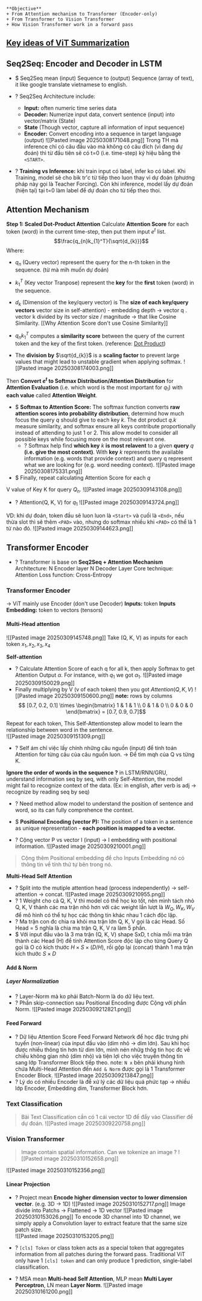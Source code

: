```ad-important
**Objective**
+ From Attention mechanism to Transformer (Encoder-only)
+ From Transformer to Vision Transformer
+ How Vision Transformer work in a forward pass
```
## [Key ideas of ViT Summarization](https://www.pinecone.io/learn/series/image-search/vision-transformers/) 

## Seq2Seq: Encoder and Decoder in LSTM
+ $ Seq2Seq mean (input) Sequence to (output) Sequence (array of text), it like google translate vietnamese to english.
+ ? Seq2Seq Architecture include: 
	+ **Input:** often numeric time series data
	+ **Decoder:** Numerize input data, convert sentence (input) into vector/matrix (State)
	+ **State** (Though vector, capture all information of input sequence)
	+ **Encoder:** Convert encoding into a sequence in target language (output)
![[Pasted image 20250308171048.png]]
 Trong TH mà inference chỉ có câu đầu vào mà không có câu đích (vì đang dự đoán) thì từ đầu tiên sẽ có t=0 (i.e. time-step) ký hiệu bằng thẻ `<START>`.

+ ? **Training vs Inference:** khi train input có label, infer ko có label. Khi Training, model sẽ cho bik tr'c từ tiếp theo luon thay vì dự đoán (phương pháp này gọi là Teacher Forcing). Còn khi inference, model lấy dự đoán (hiện tại) tại t=0 làm label để dự đoán cho từ tiếp theo thoi. 

## Attention Mechanism
**Step 1: Scaled Dot-Product Attention**
Calculate **Attention Score** for each token (word) in the current time-step, then put them input $e^t$ list. $$\frac{q_{n}k_{1}^T}{\sqrt{d_{k}}}$$ Where:
+ $q_n$ (Query vector) represent the query for the n-th token in the sequence. (từ mà mìh muốn dự đoán)
+ $k_{1}^T$ (Key vector Tranpose) represent the **key** for the **first** token (word) in the sequence.
 + $d_{k}$ (Dimension of the key/query vector) is The **size of each key/query vectors** vector size in self-attention) - embedding depth
	 -> vector q . vector k divided by its vector size / magnitude -> that like Cosine Similarity. [[Why Attention Score don't use Cosine Similarity]]
	
+ $q_{n}k_{1}^T$ computes a **similarity score** between the query of the current token and the key of the first token. (reference: [Dot Product](https://en.wikipedia.org/wiki/Dot_product))
+ The **division by** $\sqrt{d_{k}}$ is a **scaling factor** to prevent large values that might lead to unstable gradient when applying softmax. 
![[Pasted image 20250308174003.png]]

Then **Convert $e^t$ to Softmax Distribution/Attention Distribution** for **Attention Evaluation** (i.e. which word is the most important for $q_{1}$) with **each value** called **Attention Weight**.
+ $ **Softmax to Attention Score:** The softmax function converts **raw attention scores into probability distribution**, determind how much focus the query $q$ should give to each key $k$. The dot product $q.k$ measure similarity, and softmax ensure all keys contribute proportionally instead of attending to just 1 or 2. This allow model to consider all possible keys while focusing more on the most relevant one.
	+ ? Softmax help find **which key** $k$ **is most relavent** to a given **query** $q$ **(i.e. give the most context)**. With **key** $k$ represents the available information (e.g. words that provide context) and query q represent what we are looking for (e.g. word needing context).
![[Pasted image 20250308175331.png]]
+ $ Finally, repeat calculating Attention Score for each $q$

V value of Key K for query $Q_{n}$. 
![[Pasted image 20250309143108.png]]
+ ? Attention(Q, K, V) for $q_{1}$  ![[Pasted image 20250309143724.png]]

VD: khi dự đoán, token đầu sẽ luon luon là `<Start>` và cuối là `<End>`, nếu thừa slot thì sẽ thêm `<PAD>` vào, nhưng do softmax nhiều khi `<PAD>` có thể là 1 từ nào đó.
![[Pasted image 20250309144623.png]]

## Transformer Encoder
+ ? Transformer is base on **Seq2Seq + Attention Mechanism**
Architecture:
	N Encoder layer
	N Decoder Layer
Core technique: Attention
Loss function: Cross-Entropy

### Transformer Encoder
-> ViT mainly use Encoder (don't use Decoder)
**Inputs:** token
**Inputs Embedding:** token to vectors (tensors)

#### Multi-Head attention
![[Pasted image 20250309145748.png]]
Take (Q, K, V) as inputs for each token $x_{1},x_{2}, x_{3}, x_{4}$

**Self-attention**
+ ? Calculate Attention Score of each q for all k, then apply Softmax to get Attention Output $\alpha$. For instance, with $q_{1}$ we got $\alpha_{1}$.  ![[Pasted image 20250309150029.png]]
+ Finally multiplying by V (v of each token) then you got $Attention(Q, K, V)$ ![[Pasted image 20250309150600.png]]
**note:** rows by columns
$$
[0.7, 0.2, 0.1] \times 
\begin{bmatrix}
1 & 1 & 1  \\
0 & 1 & 0 \\ 
0 & 0 & 0 
\end{bmatrix} = [0.7, 0.9, 0.7]$$

Repeat for each token, This Self-Attentionstep allow model to learn the relationship between word in the sentence.  
![[Pasted image 20250309151309.png]]
+ ? Self ám chỉ việc lấy chính những câu nguồn (input) để tính toán Attention for từng câu của câu nguồn luon. -> Để tìm mqh của Q vs từng K. 

**Ignore the order of words in the sequence ?**
in LSTM/RNN/GRU, understand information seq by seq, with only Self-Attention, the model might fail to recognize context of the data. (Ex: in english, after verb is adj -> recognize by reading seq by seq)   
+ ? Need method allow model to understand the position of sentence and word, so its can fully comprehence the context.


+ $ **Positional Encoding (vector P):** The position of a token in a sentence as unique representation - **each position is mapped to a vector.** 
+ ? Cộng vector P vs vector I (input) -> I embedding with positional information.
![[Pasted image 20250309210001.png]]
>Cộng thêm Positional embedding để cho Inputs Embedding nó có thông tin về tính thứ tự bên trong nó.


**Multi-Head Self Attention**
+ ? Split into the mutiple attention head (process independently) -> self-attention -> concat.
 ![[Pasted image 20250309210955.png]]
 + ? 1 Weight cho cả Q, K, V thì model có thể học ko tốt, nên mình tách nhỏ Q, K, V thành các ma trận nhỏ hơn với các weight lần lượt là $W_{Q}, W_{K}, W_{V}$ để mô hình có thể tự học các thông tin khác nhau 1 cách độc lập.  
 + ? Ma trận con đc chia ra khỏi ma trận lớn Q, K, V gọi là các Head. Số Head = 5 nghĩa là chia ma trận Q, K, V ra làm 5 phần.
 + $ Với input đầu vào là 3 ma trận (Q, K, V) shape SxD, t chia mỗi ma trận thành các Head (H) để tính Attention Score độc lập cho từng Query Q gọi là O có kích thước $H \times S \times (D/H)$, rồi gộp lại (concat) thành 1 ma trận kích thước $S \times D$ 

#### Add & Norm
##### Layer Normalization
+ ? Layer-Norm mà ko phải Batch-Norm là do dữ liệu text. 
+ ? Phần skip-connection sau Positional Encoding được Cộng với phần Norm. 
![[Pasted image 20250309212821.png]]
#### Feed Forward
+ ? Dữ liệu Attention Score Feed Forward Network để học đặc trưng phi tuyến (non-linear) của input đầu vào (dim nhỏ -> dim lớn). Sau khi học được nhiều thông tin hơn từ dim lớn, mình nén nhữg thôg tin học đc về chiều không gian nhỏ (dim nhỏ) và tiện lợi cho việc truyền thông tin sang lớp Transformer Block tiếp theo. 
note: `N x` bên phải khung hình chứa Multi-Head Attention đến `Add & Norm` được gọi là 1 Transformer Encoder Block.
![[Pasted image 20250309213847.png]]
+ ? Lý do có nhiều Encoder là để xử lý các dữ liệu quá phức tạp -> nhiều lớp Encoder, Embedding dim, Transformer Block hơn.

### Text Classification
> Bài Text Classification cần có 1 cái vector 1D để đẩy vào Classifier để dự đoán. 
![[Pasted image 20250309220758.png]]

### Vision Transformer
>Image contain spatial information. Can we tokenize an image ?
>![[Pasted image 20250310152658.png]]

![[Pasted image 20250310152356.png]]

#### Linear Projection
+ ? Project mean **Encode higher dimension vector to lower dimension vector**. (e.g. 3D -> 1D) 
![[Pasted image 20250310152717.png]]
Image divide into Patchs -> Flattened -> 1D vector 
![[Pasted image 20250310153026.png]]
To encode 3D channel into 1D channel, we simply apply a Convolution layer to extract feature that the same size patch size.   
![[Pasted image 20250310153205.png]]

+ ? `[cls] Token` or class token acts as a special token that aggregates information from all patches during the forward pass.  Traditional ViT only have 1 `[cls] token` and can only produce 1 prediction, single-label classification.
+ ? MSA mean **Multi-head Self Attention**, MLP mean **Multi Layer Perceptron**, LN mean **Layer Norm**.
![[Pasted image 20250310161200.png]]


